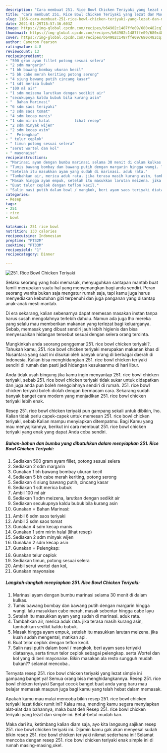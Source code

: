 ```yaml
---
description: "Cara membuat 251. Rice Bowl Chicken Teriyaki yang lezat dan Mudah Dibuat"
title: "Cara membuat 251. Rice Bowl Chicken Teriyaki yang lezat dan Mudah Dibuat"
slug: 1166-cara-membuat-251-rice-bowl-chicken-teriyaki-yang-lezat-dan-mudah-dibuat
date: 2021-01-29T15:57:36.603Z
image: https://img-global.cpcdn.com/recipes/b64902c1487ffe09/680x482cq70/251-rice-bowl-chicken-teriyaki-foto-resep-utama.jpg
thumbnail: https://img-global.cpcdn.com/recipes/b64902c1487ffe09/680x482cq70/251-rice-bowl-chicken-teriyaki-foto-resep-utama.jpg
cover: https://img-global.cpcdn.com/recipes/b64902c1487ffe09/680x482cq70/251-rice-bowl-chicken-teriyaki-foto-resep-utama.jpg
author: Cameron Pearson
ratingvalue: 4.8
reviewcount: 13
recipeingredient:
- "500 gram ayam fillet potong sesuai selera"
- "2 sdm margarin"
- "1 bh bawang bombay ukuran kecil"
- "5 bh cabe merah keriting potong serong"
- "4 siung bawang putih cincang kasar"
- "1 sdt merica bubuk"
- "100 ml air"
- "1 sdm meizena larutkan dengan sedikit air"
- "secukupnya kaldu bubuk bila kurang asin"
- "  Bahan Marinasi"
- "6 sdm saos teriyaki"
- "3 sdm saos tomat"
- "4 sdm kecap manis"
- "1 sdm mirin halal           lihat resep"
- "2 sdm minyak wijen"
- "2 sdm kecap asin"
- "  Pelengkap"
- " telur ceplok"
- " timun potong sesuai selera"
- "serut wortel dan kol"
- " mayonaise"
recipeinstructions:
- "Marinasi ayam dengan bumbu marinasi selama 30 menit di dalam kulkas."
- "Tumis bawang bombay dan bawang putih dengan margarin hingga wangi. lalu masukkan cabe merah, masak sebentar hingga cabe layu"
- "Setelah itu masukkan ayam yang sudah di marinasi. aduk rata."
- "Tambahkan air, merica aduk rata. jika terasa masih kurang asin, tambahkan sedikit kaldu bubuk."
- "Masak hingga ayam empuk, setelah itu masukkan larutan meizena. jika kuah sudah mengental, matikan api."
- "Buat telor ceplok dengan teflon kecil."
- "Salin nasi putih dalam bowl / mangkok, beri ayam saos teriyaki diatasnya, serta timun telor ceplok sebagai pelengkap. serta Wortel dan kol yang di beri mayonaise. Bikin masakan ala resto sungguh mudah bukan?? selamat mencoba.."
categories:
- Resep
tags:
- 251
- rice
- bowl

katakunci: 251 rice bowl 
nutrition: 133 calories
recipecuisine: Indonesian
preptime: "PT32M"
cooktime: "PT33M"
recipeyield: "1"
recipecategory: Dinner

---
```



![251. Rice Bowl Chicken Teriyaki](https://img-global.cpcdn.com/recipes/b64902c1487ffe09/680x482cq70/251-rice-bowl-chicken-teriyaki-foto-resep-utama.jpg)

Selaku seorang yang hobi memasak, menyuguhkan santapan mantab buat famili merupakan suatu hal yang menyenangkan bagi anda sendiri. Peran seorang  wanita bukan saja mengatur rumah saja, tapi kamu juga harus menyediakan kebutuhan gizi terpenuhi dan juga panganan yang disantap anak-anak mesti mantab.

Di era  sekarang, kalian sebenarnya dapat memesan masakan instan tanpa harus susah mengolahnya terlebih dahulu. Namun ada juga lho mereka yang selalu mau memberikan makanan yang terlezat bagi keluarganya. Sebab, memasak yang dibuat sendiri jauh lebih higienis dan bisa menyesuaikan hidangan tersebut sesuai dengan selera orang tercinta. 



Mungkinkah anda seorang penggemar 251. rice bowl chicken teriyaki?. Tahukah kamu, 251. rice bowl chicken teriyaki merupakan makanan khas di Nusantara yang saat ini disukai oleh banyak orang di berbagai daerah di Indonesia. Kalian bisa menghidangkan 251. rice bowl chicken teriyaki sendiri di rumah dan pasti jadi hidangan kesukaanmu di hari libur.

Anda tidak usah bingung jika kamu ingin menyantap 251. rice bowl chicken teriyaki, sebab 251. rice bowl chicken teriyaki tidak sukar untuk didapatkan dan juga anda pun boleh mengolahnya sendiri di rumah. 251. rice bowl chicken teriyaki boleh diolah dengan bermacam cara. Sekarang sudah banyak banget cara modern yang menjadikan 251. rice bowl chicken teriyaki lebih enak.

Resep 251. rice bowl chicken teriyaki pun gampang sekali untuk dibikin, lho. Kalian tidak perlu capek-capek untuk memesan 251. rice bowl chicken teriyaki, sebab Kalian mampu menyiapkan ditempatmu. Bagi Kamu yang mau menyajikannya, berikut ini cara membuat 251. rice bowl chicken teriyaki yang enak yang dapat Anda coba sendiri.

<!--inarticleads1-->

##### Bahan-bahan dan bumbu yang dibutuhkan dalam menyiapkan 251. Rice Bowl Chicken Teriyaki:

1. Sediakan 500 gram ayam fillet, potong sesuai selera
1. Sediakan 2 sdm margarin
1. Gunakan 1 bh bawang bombay ukuran kecil
1. Sediakan 5 bh cabe merah keriting, potong serong
1. Sediakan 4 siung bawang putih, cincang kasar
1. Sediakan 1 sdt merica bubuk
1. Ambil 100 ml air
1. Sediakan 1 sdm meizena, larutkan dengan sedikit air
1. Sediakan secukupnya kaldu bubuk bila kurang asin
1. Gunakan  ⭐ Bahan Marinasi:
1. Ambil 6 sdm saos teriyaki
1. Ambil 3 sdm saos tomat
1. Gunakan 4 sdm kecap manis
1. Gunakan 1 sdm mirin halal           (lihat resep)
1. Sediakan 2 sdm minyak wijen
1. Gunakan 2 sdm kecap asin
1. Gunakan  ⭐ Pelengkap:
1. Gunakan  telur ceplok
1. Sediakan  timun, potong sesuai selera
1. Ambil serut wortel dan kol,
1. Gunakan  mayonaise




<!--inarticleads2-->

##### Langkah-langkah menyiapkan 251. Rice Bowl Chicken Teriyaki:

1. Marinasi ayam dengan bumbu marinasi selama 30 menit di dalam kulkas.
1. Tumis bawang bombay dan bawang putih dengan margarin hingga wangi. lalu masukkan cabe merah, masak sebentar hingga cabe layu
1. Setelah itu masukkan ayam yang sudah di marinasi. aduk rata.
1. Tambahkan air, merica aduk rata. jika terasa masih kurang asin, tambahkan sedikit kaldu bubuk.
1. Masak hingga ayam empuk, setelah itu masukkan larutan meizena. jika kuah sudah mengental, matikan api.
1. Buat telor ceplok dengan teflon kecil.
1. Salin nasi putih dalam bowl / mangkok, beri ayam saos teriyaki diatasnya, serta timun telor ceplok sebagai pelengkap. serta Wortel dan kol yang di beri mayonaise. Bikin masakan ala resto sungguh mudah bukan?? selamat mencoba..




Ternyata resep 251. rice bowl chicken teriyaki yang lezat simple ini gampang banget ya! Semua orang bisa menghidangkannya. Resep 251. rice bowl chicken teriyaki Sangat cocok banget buat anda yang baru mau belajar memasak maupun juga bagi kamu yang telah hebat dalam memasak.

Apakah kamu mau mulai mencoba bikin resep 251. rice bowl chicken teriyaki lezat tidak rumit ini? Kalau mau, mending kamu segera menyiapkan alat-alat dan bahannya, maka buat deh Resep 251. rice bowl chicken teriyaki yang lezat dan simple ini. Betul-betul mudah kan. 

Maka dari itu, ketimbang kalian diam saja, ayo kita langsung sajikan resep 251. rice bowl chicken teriyaki ini. Dijamin kamu gak akan menyesal sudah bikin resep 251. rice bowl chicken teriyaki nikmat sederhana ini! Selamat mencoba dengan resep 251. rice bowl chicken teriyaki enak simple ini di rumah masing-masing,oke!.

